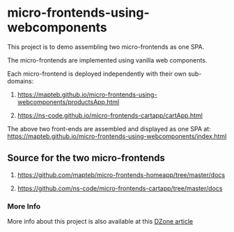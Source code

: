 # micro-frontends-using-webcomponents

This project is to demo assembling two micro-frontends as one SPA.

The micro-frontends are implemented using vanilla web components.

Each micro-frontend is deployed independently with their own sub-domains:

1. https://mapteb.github.io/micro-frontends-using-webcomponents/productsApp.html

2. https://ns-code.github.io/micro-frontends-cartapp/cartApp.html

The above two front-ends are assembled and displayed as one SPA at: https://mapteb.github.io/micro-frontends-using-webcomponents/index.html

## Source for the two micro-frontends

1. https://github.com/mapteb/micro-frontends-homeapp/tree/master/docs

2. https://github.com/ns-code/micro-frontends-cartapp/tree/master/docs

### More Info

More info about this project is also available at this  [DZone article](https://dzone.com/articles/micro-frontends-a-simple-demo)
